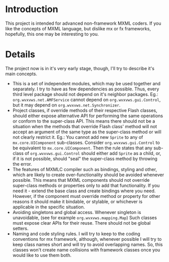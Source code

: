 # Introduction #

This project is intended for advanced non-framework MXML coders. If you like the concepts of MXML language, but dislike mx or fx frameworks, hopefully, this one may be interesting to you.


# Details #

The project now is in it's very early stage, though, I'll try to describe it's main concepts.

  * This is a set of independent modules, which may be used together and separately. I try to have as few dependencies as possible. Thus, every third level package should not depend on it's neighbor packages.
Eg.: `org.wvxvws.net.AMFService` cannot depend on `org.wvxvws.gui.Control`, but it may depend on `org.wvxvws.net.Synchronizer`.
  * Project classes, if override methods of their respective Flash classes, should either expose alternative API for performing the same operations or conform to the super-class API. This means there should not be a situation when the methods that override Flash class' method will not accept an argument of the same type as the super-class method or will not clearly restrict it.
Eg.: You cannot add new `Sprite` to any of `mx.core.UIComponent` sub-classes. Consider `org.wvxvws.gui.Control` to be equivalent to `mx.core.UIComponent`. Then the rule states that any sub-class of `org.wvxvws.gui.Control` should either add `Sprite` as a child, or, if it is not possible, should "seal" the super-class method by throwing the error.
  * The features of MXMLC compiler such as bindings, styling and other, which are likely to create over-functionality should be avoided whenever possible.
This means that MXML components should not override super-class methods or properties only to add that functionality. If you need it - extend the base class and create bindings where you need. However, if the component must override method or property for other reasons it should make it bindable, or stylable, or whichever is applicable in the specific situation.
  * Avoiding singletons and global access. Whenever singleton is unavoidable, (see for example `org.wvxvws.mapping.Map`) Such classes must expose clear APIs for their reuse. There should not be global setters.
  * Naming and code styling rules. I will try to keep to the coding conventions for mx framework, although, whenever possible I will try to keep class names short and will try to avoid overlapping names. So, this classes won't create name collisions with framework classes once you would like to use them both.